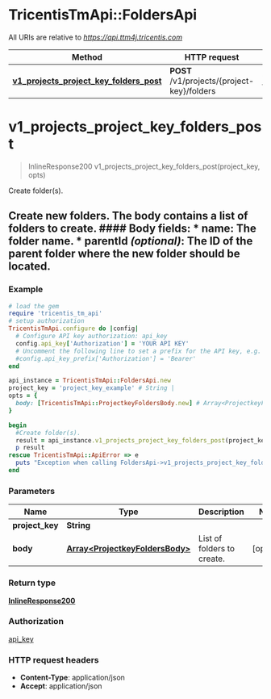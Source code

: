 # TricentisTmApi::FoldersApi

All URIs are relative to *https://api.ttm4j.tricentis.com*

Method | HTTP request | Description
------------- | ------------- | -------------
[**v1_projects_project_key_folders_post**](FoldersApi.md#v1_projects_project_key_folders_post) | **POST** /v1/projects/{project-key}/folders | Create folder(s).

# **v1_projects_project_key_folders_post**
> InlineResponse200 v1_projects_project_key_folders_post(project_key, opts)

Create folder(s).

## Create new folders. The body contains a list of folders to create.                #### Body fields:                * **name**: The folder name.  * **parentId** _(optional)_: The ID of the parent folder where the new folder should be located.

### Example
```ruby
# load the gem
require 'tricentis_tm_api'
# setup authorization
TricentisTmApi.configure do |config|
  # Configure API key authorization: api_key
  config.api_key['Authorization'] = 'YOUR API KEY'
  # Uncomment the following line to set a prefix for the API key, e.g. 'Bearer' (defaults to nil)
  #config.api_key_prefix['Authorization'] = 'Bearer'
end

api_instance = TricentisTmApi::FoldersApi.new
project_key = 'project_key_example' # String | 
opts = { 
  body: [TricentisTmApi::ProjectkeyFoldersBody.new] # Array<ProjectkeyFoldersBody> | List of folders to create.
}

begin
  #Create folder(s).
  result = api_instance.v1_projects_project_key_folders_post(project_key, opts)
  p result
rescue TricentisTmApi::ApiError => e
  puts "Exception when calling FoldersApi->v1_projects_project_key_folders_post: #{e}"
end
```

### Parameters

Name | Type | Description  | Notes
------------- | ------------- | ------------- | -------------
 **project_key** | **String**|  | 
 **body** | [**Array&lt;ProjectkeyFoldersBody&gt;**](ProjectkeyFoldersBody.md)| List of folders to create. | [optional] 

### Return type

[**InlineResponse200**](InlineResponse200.md)

### Authorization

[api_key](../README.md#api_key)

### HTTP request headers

 - **Content-Type**: application/json
 - **Accept**: application/json



